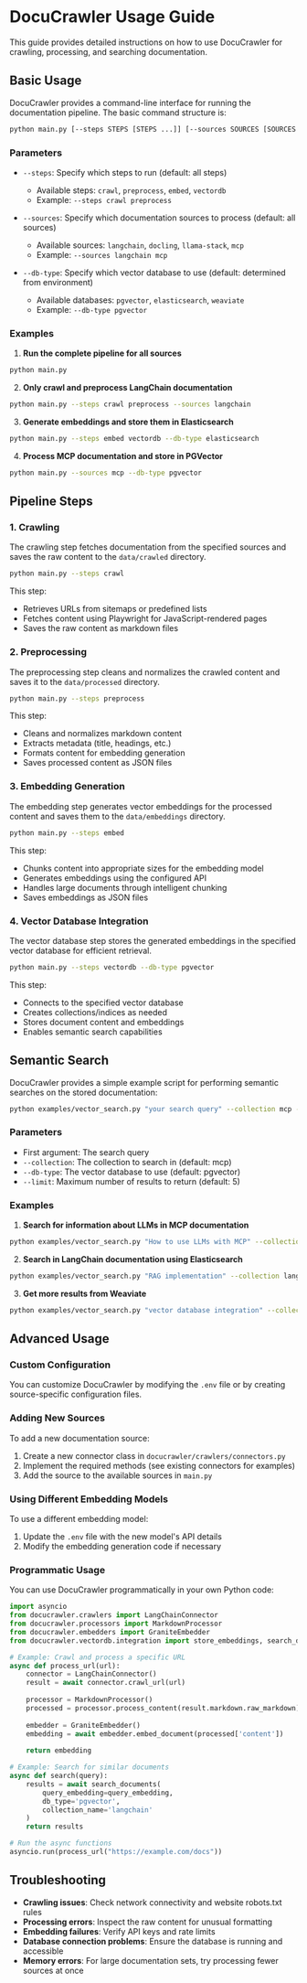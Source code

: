 # DocuCrawler Usage Guide

This guide provides detailed instructions on how to use DocuCrawler for crawling, processing, and searching documentation.

## Basic Usage

DocuCrawler provides a command-line interface for running the documentation pipeline. The basic command structure is:

```bash
python main.py [--steps STEPS [STEPS ...]] [--sources SOURCES [SOURCES ...]] [--db-type DB_TYPE]
```

### Parameters

- `--steps`: Specify which steps to run (default: all steps)
  - Available steps: `crawl`, `preprocess`, `embed`, `vectordb`
  - Example: `--steps crawl preprocess`

- `--sources`: Specify which documentation sources to process (default: all sources)
  - Available sources: `langchain`, `docling`, `llama-stack`, `mcp`
  - Example: `--sources langchain mcp`

- `--db-type`: Specify which vector database to use (default: determined from environment)
  - Available databases: `pgvector`, `elasticsearch`, `weaviate`
  - Example: `--db-type pgvector`

### Examples

1. **Run the complete pipeline for all sources**

```bash
python main.py
```

2. **Only crawl and preprocess LangChain documentation**

```bash
python main.py --steps crawl preprocess --sources langchain
```

3. **Generate embeddings and store them in Elasticsearch**

```bash
python main.py --steps embed vectordb --db-type elasticsearch
```

4. **Process MCP documentation and store in PGVector**

```bash
python main.py --sources mcp --db-type pgvector
```

## Pipeline Steps

### 1. Crawling

The crawling step fetches documentation from the specified sources and saves the raw content to the `data/crawled` directory.

```bash
python main.py --steps crawl
```

This step:
- Retrieves URLs from sitemaps or predefined lists
- Fetches content using Playwright for JavaScript-rendered pages
- Saves the raw content as markdown files

### 2. Preprocessing

The preprocessing step cleans and normalizes the crawled content and saves it to the `data/processed` directory.

```bash
python main.py --steps preprocess
```

This step:
- Cleans and normalizes markdown content
- Extracts metadata (title, headings, etc.)
- Formats content for embedding generation
- Saves processed content as JSON files

### 3. Embedding Generation

The embedding step generates vector embeddings for the processed content and saves them to the `data/embeddings` directory.

```bash
python main.py --steps embed
```

This step:
- Chunks content into appropriate sizes for the embedding model
- Generates embeddings using the configured API
- Handles large documents through intelligent chunking
- Saves embeddings as JSON files

### 4. Vector Database Integration

The vector database step stores the generated embeddings in the specified vector database for efficient retrieval.

```bash
python main.py --steps vectordb --db-type pgvector
```

This step:
- Connects to the specified vector database
- Creates collections/indices as needed
- Stores document content and embeddings
- Enables semantic search capabilities

## Semantic Search

DocuCrawler provides a simple example script for performing semantic searches on the stored documentation:

```bash
python examples/vector_search.py "your search query" --collection mcp --db-type pgvector
```

### Parameters

- First argument: The search query
- `--collection`: The collection to search in (default: mcp)
- `--db-type`: The vector database to use (default: pgvector)
- `--limit`: Maximum number of results to return (default: 5)

### Examples

1. **Search for information about LLMs in MCP documentation**

```bash
python examples/vector_search.py "How to use LLMs with MCP" --collection mcp
```

2. **Search in LangChain documentation using Elasticsearch**

```bash
python examples/vector_search.py "RAG implementation" --collection langchain --db-type elasticsearch
```

3. **Get more results from Weaviate**

```bash
python examples/vector_search.py "vector database integration" --collection docling --db-type weaviate --limit 10
```

## Advanced Usage

### Custom Configuration

You can customize DocuCrawler by modifying the `.env` file or by creating source-specific configuration files.

### Adding New Sources

To add a new documentation source:

1. Create a new connector class in `docucrawler/crawlers/connectors.py`
2. Implement the required methods (see existing connectors for examples)
3. Add the source to the available sources in `main.py`

### Using Different Embedding Models

To use a different embedding model:

1. Update the `.env` file with the new model's API details
2. Modify the embedding generation code if necessary

### Programmatic Usage

You can use DocuCrawler programmatically in your own Python code:

```python
import asyncio
from docucrawler.crawlers import LangChainConnector
from docucrawler.processors import MarkdownProcessor
from docucrawler.embedders import GraniteEmbedder
from docucrawler.vectordb.integration import store_embeddings, search_documents

# Example: Crawl and process a specific URL
async def process_url(url):
    connector = LangChainConnector()
    result = await connector.crawl_url(url)
    
    processor = MarkdownProcessor()
    processed = processor.process_content(result.markdown.raw_markdown)
    
    embedder = GraniteEmbedder()
    embedding = await embedder.embed_document(processed['content'])
    
    return embedding

# Example: Search for similar documents
async def search(query):
    results = await search_documents(
        query_embedding=query_embedding,
        db_type='pgvector',
        collection_name='langchain'
    )
    return results

# Run the async functions
asyncio.run(process_url("https://example.com/docs"))
```

## Troubleshooting

- **Crawling issues**: Check network connectivity and website robots.txt rules
- **Processing errors**: Inspect the raw content for unusual formatting
- **Embedding failures**: Verify API keys and rate limits
- **Database connection problems**: Ensure the database is running and accessible
- **Memory errors**: For large documentation sets, try processing fewer sources at once